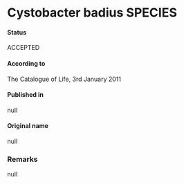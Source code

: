 Cystobacter badius SPECIES
=======

#### Status
ACCEPTED

#### According to
The Catalogue of Life, 3rd January 2011

#### Published in
null

#### Original name
null

### Remarks
null